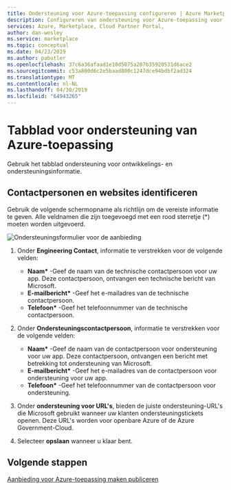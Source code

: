 ```yaml
---
title: Ondersteuning voor Azure-toepassing configureren | Azure Marketplace
description: Configureren van ondersteuning voor Azure-toepassing voor een aanbieding op Azure Marketplace.
services: Azure, Marketplace, Cloud Partner Portal,
author: dan-wesley
ms.service: marketplace
ms.topic: conceptual
ms.date: 04/23/2019
ms.author: pabutler
ms.openlocfilehash: 37c6a36afaad1e10d5075a207b35920531d6ace2
ms.sourcegitcommit: c53a800d6c2e5baad800c1247dce94bdbf2ad324
ms.translationtype: MT
ms.contentlocale: nl-NL
ms.lasthandoff: 04/30/2019
ms.locfileid: "64943265"
---
```

# <a name="azure-application-support-tab"></a>Tabblad voor ondersteuning van Azure-toepassing

Gebruik het tabblad ondersteuning voor ontwikkelings- en ondersteuningsinformatie.
 
## <a name="identify-contacts-and-websites"></a>Contactpersonen en websites identificeren

Gebruik de volgende schermopname als richtlijn om de vereiste informatie te geven. Alle veldnamen die zijn toegevoegd met een rood sterretje (*) moeten worden uitgevoerd.

  ![Ondersteuningsformulier voor de aanbieding](./media/azureapp-support-tab.png)

1. Onder **Engineering Contact**, informatie te verstrekken voor de volgende velden:

   - **Naam\***  -Geef de naam van de technische contactpersoon voor uw app. Deze contactpersoon, ontvangen een technische bericht van Microsoft.
   - **E-mailbericht\***  -Geef het e-mailadres van de technische contactpersoon.
   - **Telefoon\***  -Geef het telefoonnummer van de technische contactpersoon.
  
2. Onder **Ondersteuningscontactpersoon**, informatie te verstrekken voor de volgende velden:

   - **Naam\***  -Geef de naam van de contactpersoon voor ondersteuning voor uw app. Deze contactpersoon, ontvangen een bericht met betrekking tot ondersteuning van Microsoft.
   - **E-mailbericht\***  -Geef het e-mailadres van de contactpersoon voor ondersteuning voor uw app.
   - **Telefoon\***  -Geef het telefoonnummer van de contactpersoon voor ondersteuning.
 
3. Onder **ondersteuning voor URL's**, bieden de juiste ondersteuning-URL's die Microsoft gebruikt wanneer uw klanten ondersteuningstickets openen. Deze URL's worden voor openbare Azure of de Azure Government-Cloud.
4. Selecteer **opslaan** wanneer u klaar bent.

## <a name="next-steps"></a>Volgende stappen

[Aanbieding voor Azure-toepassing maken publiceren](./cpp-publish-offer.md)
